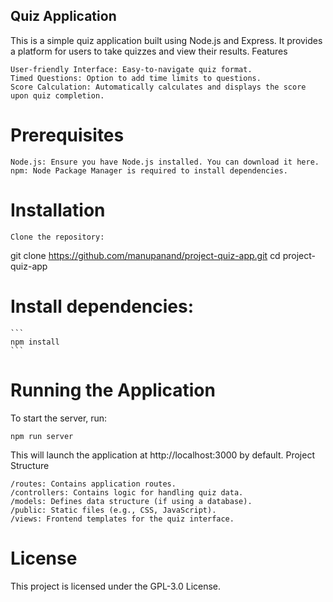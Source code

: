 ## Quiz Application

This is a simple quiz application built using Node.js and Express. It provides a platform for users to take quizzes and view their results.
Features

    User-friendly Interface: Easy-to-navigate quiz format.
    Timed Questions: Option to add time limits to questions.
    Score Calculation: Automatically calculates and displays the score upon quiz completion.

# Prerequisites

    Node.js: Ensure you have Node.js installed. You can download it here.
    npm: Node Package Manager is required to install dependencies.

# Installation

    Clone the repository:

git clone https://github.com/manupanand/project-quiz-app.git
cd project-quiz-app

# Install dependencies:

    ```
    npm install
    ```

# Running the Application

To start the server, run:

``` 
npm run server

```

This will launch the application at http://localhost:3000 by default.
Project Structure

    /routes: Contains application routes.
    /controllers: Contains logic for handling quiz data.
    /models: Defines data structure (if using a database).
    /public: Static files (e.g., CSS, JavaScript).
    /views: Frontend templates for the quiz interface.

# License

This project is licensed under the GPL-3.0 License.
